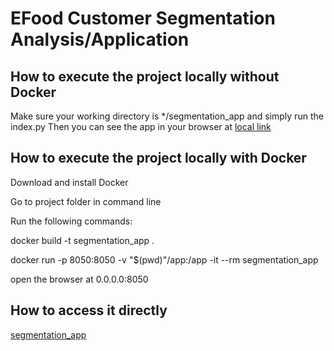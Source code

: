 # EFood Customer Segmentation Analysis/Application 

## How to execute the project locally without Docker

Make sure your working directory is */segmentation_app and simply run the index.py
Then you can see the app in your browser at [local link](http://0.0.0.0:8050)

## How to execute the project locally with Docker

Download and install Docker

Go to project folder in command line

Run the following commands:

docker build -t segmentation_app .

docker run -p 8050:8050 -v "$(pwd)"/app:/app -it --rm segmentation_app

open the browser at 0.0.0.0:8050

## How to access it directly

[segmentation_app](https://anexercise.azurewebsites.net/segmentation_app/segments)

